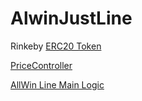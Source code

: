 # AlwinJustLine

Rinkeby
[ERC20 Token](https://rinkeby.etherscan.io/address/0x9497271d070c3fa79a4d6ca58ee22bec6f65d04c#code)

[PriceController](https://rinkeby.etherscan.io/address/0xec7e2d4865c4bf699676a0a2ce0a6dedadcfa12b#code)

[AllWin Line Main Logic](https://rinkeby.etherscan.io/address/0x0f3aa3fdc328b0c145290789f62ccc350ca1890a#code)